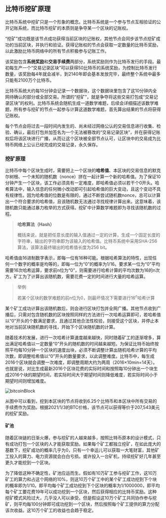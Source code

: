 <!-- 
It is written by liangrui_ibilling,
email:liangrui_ibilling@si-tech.com
-->

## 比特币挖矿原理

比特币系统中挖矿只是一个形象的概念。比特币系统是一个参与节点互相验证的公开记账系统，而比特币挖矿的本质则是争夺某一个区块的记账权。

“挖矿”成功既是该节点成功获得当前区块的记账权，其他节点会同步该节点挖矿成功的当前区块，并执行和验证。获得记账权的节点会获取一定数量的比特币奖励，以此激励比特币网络中的所有节点积极参与记账工作。

该奖励包含**系统奖励**和**交易手续费**两部分，系统奖励则作为比特币发行的手段。最初每生产一个“交易记录区块”可以获得50比特币的系统奖励，为控制比特币发行数量，该奖励每4年就会减半，到2140年即会基本发放完毕，最终整个系统中最多只能有2100万个比特币。

比特币系统大约每10分钟会记录一个数据块，这个数据块里包含了这10分钟内全网待确认的部分或全部交易。所谓的“挖矿”，就是争夺将这些交易打包成“交易记录区块”的权利。比特币系统会随机生成一道数学难题，后续会详细描述该数学难题，所有参与挖矿的节点一起参与计算这道数学难题，首先算出结果的节点将获得记账权。

每个节点会将过去一段时间内发生的、尚未经过网络公认的交易信息进行收集、检验、确认，最后打包并加签名为一个无法被篡改的“交易记录区块”，并在获得记账权后将该区块进行广播，从而让这个区块被全部节点认可，让区块中的交易成为比特币网络上公认已经完成的交易记录，永久保存。

### 挖矿原理

比特币中每个区块生成时，需要把上一个区块的**哈希值**、本区块的交易信息的默克尔树根、一个未知的随机数（nonce）拼在一起计算一个新的哈希值。为了保证10分钟产生一个区块，该工作必须具有一定难度，即哈希值必须以若干个0开头。哈希算法中，输入信息的任何微小改动即可引起哈希值的巨大变动，且这个变动不具有规律性。因为哈希值的位数是有限的，通过不断尝试随机数nonce，总可以计算出一个符合要求的哈希值，且该随机数无法通过寻找规律计算出来。这意味着，该随机数只能通过暴力枚举的方式获得。挖矿中计算数学难题即为寻找该随机数的过程。

> **哈希算法（Hash）**
>
> 概括来说，就是把任意长度的输入值通过一定的计算，生成一个固定长度的字符串，输出的字符串即为该输入的哈希值。比特币系统中采用SHA-256算法，该算法最终输出的哈希值长度为256 bit。

哈希值由16进制数字表示，即每一位有16种可能。根据哈希算法的特性，出现任何一个数字的概率是均等的，即每一位为“0”的概率为1/16。要求某一位为“0”平均需要16次哈希运算，要求前n位为“0”，则需要进行哈希计算的平均次数为16的n次方。矿工为了计算出该随机数，需要花费一定的时间进行大量的哈希运算。

> 举例
>
> 若某个区块的数学难题的前n位为0，则最坏情况下需要进行$16^n$哈希计算

某个矿工成功计算出该随机数后，则会进行区块打包并全网广播。其他节点收到广播后，只需对包含随机数的区块按照同样的方法进行一次哈希运算即可，若哈希值以“0”开头的个数满足要求，且通过其他合法性校验，则接受这个区块，并停止本地对当前区块随机数的寻找，开始下个区块随机数的计算。

随着技术的发展，进行一次哈希计算速度越来越快，同时随着矿工的逐渐增多，算出满足哈希值以一定数量“0”开头的随机数的时间越来越短。为保证比特币始终按照平均每10分钟一个区块的速度出块，必须不断调整计算出随机哈希计算的平均次数，即调整哈希值以“0”开头的数量要求，以此调整难度。比特币中，每生成2016个区块就会调整一次难度，即调整周期大约为两周（2016×10min=14天）。也就是说，对比生成最新2016个区块花费的实际时间和按照每10分钟出一个块生成2016个块的期望时间，若实际时间大于期望时间则降低难度，若实际时间小于期望时间则增加难度。

![bitcoinBlock](172F783D1BED4BCAB0EF10D7FD574573)

从图中可以看到，挖到本区块的节点将收到6.25个比特币和本区块中所有交易的手续费作为奖励。根据2021/1/3的BTC价格，该节点可以获得等价于207,543美元的挖矿奖励。

#### 矿池

随着区块链的日渐火爆，参与挖矿的人越来越多，按照比特币原本的设计模式，只有成功打包一个区块的人才能获取奖励。如果每个矿工都独立挖矿，在如此庞大的基数下，挖矿成功的概率几乎为0，只有一个幸运儿可以获取一大笔财富，其他矿工投入的算力、电力资源就会白白亏损。或许投入一台矿机，持续挖矿好几年甚至更久才能挖到一个区块。

为了降低这种不确定性，矿池应运而生。假如有10万矿工参与挖矿工作，这10万矿工的算力和占这个网络的10%，则这10万个矿工中的某个矿工成功挖到下个块的概率即为1/10。即平均每个矿工成功挖到下个区块的概率为1/1000000，即平均每个矿工要花费19年可以成功挖到一个区块，然后获得相应的比特币奖励。这种挖矿模式风险过大，几乎没人可以承受。但是假设这10万个矿工共同协作参与挖矿，则平均每100分钟即可成功挖到一个区块，然后按照每个矿工提供的算力分配该次收益。这10万个矿工的收益也会趋于稳定。